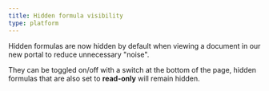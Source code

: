 ```yaml
---
title: Hidden formula visibility
type: platform
---
```


Hidden formulas are now hidden by default when viewing a document in our new portal to reduce unnecessary "noise".

They can be toggled on/off with a switch at the bottom of the page, hidden formulas that are also set to **read-only** will remain hidden.
